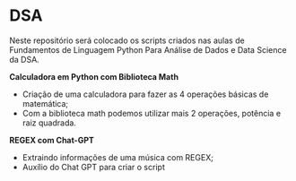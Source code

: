 # DSA
Neste repositório será colocado os scripts criados nas aulas de Fundamentos de Linguagem Python Para Análise de Dados e Data Science da DSA.

**Calculadora em Python com Biblioteca Math**
- Criação de uma calculadora para fazer as 4 operações básicas de matemática;
- Com a biblioteca math podemos utilizar mais 2 operações, potência e raiz quadrada.

**REGEX com Chat-GPT**
- Extraindo informações de uma música com REGEX;
- Auxílio do Chat GPT para criar o script
